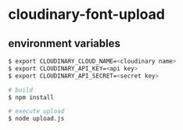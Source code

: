 # cloudinary-font-upload

## environment variables
```bash
$ export CLOUDINARY_CLOUD_NAME=<cloudinary name>
$ export CLOUDINARY_API_KEY=<api key>
$ export CLOUDINARY_API_SECRET=<secret key>
```

```bash
# build
$ npm install

# execute upload
$ node upload.js
```
